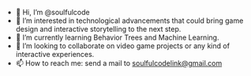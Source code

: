 - 👋 Hi, I’m @soulfulcode
- 👀 I’m interested in technological advancements that could bring game design and interactive storytelling to the next step.
- 🌱 I’m currently learning Behavior Trees and Machine Learning.
- 💞️ I’m looking to collaborate on video game projects or any kind of interactive experiences.
- 📫 How to reach me: send a mail to soulfulcodelink@gmail.com
